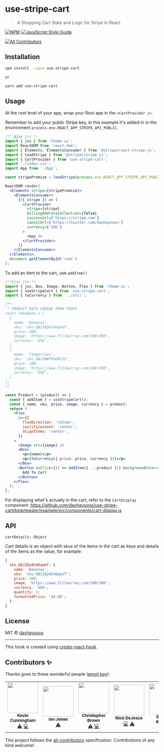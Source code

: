 # use-stripe-cart

> A Shopping Cart State and Logic for Stripe in React

[![NPM](https://img.shields.io/npm/v/use-stripe-cart.svg)](https://www.npmjs.com/package/use-stripe-cart) [![JavaScript Style Guide](https://img.shields.io/badge/code_style-standard-brightgreen.svg)](https://standardjs.com)

<!-- ALL-CONTRIBUTORS-BADGE:START - Do not remove or modify this section -->
[![All Contributors](https://img.shields.io/badge/all_contributors-6-orange.svg?style=flat-square)](#contributors-)
<!-- ALL-CONTRIBUTORS-BADGE:END -->

## Installation

```bash
npm install --save use-stripe-cart

or

yarn add use-stripe-cart
```

## Usage

At the root level of your app, wrap your Root app in the `<CartProvider />`.

Remember to add your public Stripe key, in this example it's added in in the environment `process.env.REACT_APP_STRIPE_API_PUBLIC`.

```jsx
/** @jsx jsx */
import { jsx } from 'theme-ui';
import ReactDOM from 'react-dom';
import { Elements, ElementsConsumer } from '@stripe/react-stripe-js';
import { loadStripe } from '@stripe/stripe-js';
import { CartProvider } from 'use-stripe-cart';
import './index.css';
import App from './App';

const stripePromise = loadStripe(process.env.REACT_APP_STRIPE_API_PUBLIC);

ReactDOM.render(
  <Elements stripe={stripePromise}>
    <ElementsConsumer>
      {({ stripe }) => (
        <CartProvider
          stripe={stripe}
          billingAddressCollection={false}
          successUrl={'https://stripe.com'}
          cancelUrl={'https://twitter.com/dayhaysoos'}
          currency={'USD'}
        >
          <App />
        </CartProvider>
      )}
    </ElementsConsumer>
  </Elements>,
  document.getElementById('root')
);
```

To add an item to the cart, use `addItem()`

```jsx
/**@jsx jsx */
import { jsx, Box, Image, Button, Flex } from 'theme-ui';
import { useStripeCart } from 'use-stripe-cart';
import { toCurrency } from '../util';

/**
 * PRODUCT DATA COMING FROM PROPS
const fakeData = [
  {
    name: 'Bananas',
    sku: 'sku_GBJ2Ep8246qeeT',
    price: 400,
    image: 'https://www.fillmurray.com/300/300',
    currency: 'USD',
  },
  {
    name: 'Tangerines',
    sku: 'sku_GBJ2WWfMaGNC2Z',
    price: 100,
    image: 'https://www.fillmurray.com/300/300',
    currency: 'USD',
  },
];
*/

const Product = (product) => {
  const { addItem } = useStripeCart();
  const { name, sku, price, image, currency } = product;
  return (
    <Flex
      sx={{
        flexDirection: 'column',
        justifyContent: 'center',
        alignItems: 'center',
      }}
    >
      <Image src={image} />
      <Box>
        <p>{name}</p>
        <p>{toCurrency({ price: price, currency })}</p>
      </Box>
      <Button onClick={() => addItem({ ...product })} backgroundColor={'black'}>
        Add To Cart
      </Button>
    </Flex>
  );
};
```

For displaying what's actually in the cart, refer to the `CartDisplay` component:
https://github.com/dayhaysoos/use-stripe-cart/blob/master/example/src/components/cart-display.js

## API

`cartDetails: Object`

Cart details is an object with skus of the items in the cart as keys and details of the items as the value, for example:

```jsx
{
  sku_GBJ2Ep8246qeeT: {
    name: 'Bananas';
    sku: 'sku_GBJ2Ep8246qeeT';
    price: 400;
    image: 'https://www.fillmurray.com/300/300';
    currency: 'USD';
    quantity: 1;
    formattedPrice: '$4.00';
  }
}
```

## License

MIT © [dayhaysoos](https://github.com/dayhaysoos)

---

This hook is created using [create-react-hook](https://github.com/hermanya/create-react-hook).

## Contributors ✨

Thanks goes to these wonderful people ([emoji key](https://allcontributors.org/docs/en/emoji-key)):

<!-- ALL-CONTRIBUTORS-LIST:START - Do not remove or modify this section -->
<!-- prettier-ignore-start -->
<!-- markdownlint-disable -->
<table>
  <tr>
    <td align="center"><a href="http://www.kevincunningham.co.uk"><img src="https://avatars3.githubusercontent.com/u/8320213?v=4" width="100px;" alt=""/><br /><sub><b>Kevin Cunningham</b></sub></a><br /><a href="https://github.com/dayhaysoos/use-stripe-cart/commits?author=doingandlearning" title="Tests">⚠️</a> <a href="https://github.com/dayhaysoos/use-stripe-cart/commits?author=doingandlearning" title="Code">💻</a></td>
    <td align="center"><a href="https://ianjones.us/"><img src="https://avatars2.githubusercontent.com/u/4407263?v=4" width="100px;" alt=""/><br /><sub><b>Ian Jones</b></sub></a><br /><a href="https://github.com/dayhaysoos/use-stripe-cart/commits?author=theianjones" title="Tests">⚠️</a></td>
    <td align="center"><a href="https://chrisbrownie.dev/"><img src="https://avatars2.githubusercontent.com/u/19195374?v=4" width="100px;" alt=""/><br /><sub><b>Christopher Brown</b></sub></a><br /><a href="https://github.com/dayhaysoos/use-stripe-cart/commits?author=ChrisBrownie55" title="Tests">⚠️</a> <a href="https://github.com/dayhaysoos/use-stripe-cart/commits?author=ChrisBrownie55" title="Code">💻</a></td>
    <td align="center"><a href="https://github.com/dayhaysoos"><img src="https://avatars3.githubusercontent.com/u/1852675?v=4" width="100px;" alt=""/><br /><sub><b>Nick DeJesus</b></sub></a><br /><a href="https://github.com/dayhaysoos/use-stripe-cart/commits?author=dayhaysoos" title="Code">💻</a> <a href="https://github.com/dayhaysoos/use-stripe-cart/commits?author=dayhaysoos" title="Tests">⚠️</a></td>
    <td align="center"><a href="http://shodipoayomide.com"><img src="https://avatars2.githubusercontent.com/u/20538832?v=4" width="100px;" alt=""/><br /><sub><b>Shodipo Ayomide</b></sub></a><br /><a href="https://github.com/dayhaysoos/use-stripe-cart/commits?author=Developerayo" title="Documentation">📖</a></td>
    <td align="center"><a href="http://appbureauet.dk"><img src="https://avatars1.githubusercontent.com/u/167574?v=4" width="100px;" alt=""/><br /><sub><b>Anders Bech Mellson</b></sub></a><br /><a href="https://github.com/dayhaysoos/use-stripe-cart/commits?author=mellson" title="Code">💻</a></td>
  </tr>
</table>

<!-- markdownlint-enable -->
<!-- prettier-ignore-end -->
<!-- ALL-CONTRIBUTORS-LIST:END -->

This project follows the [all-contributors](https://github.com/all-contributors/all-contributors) specification. Contributions of any kind welcome!
